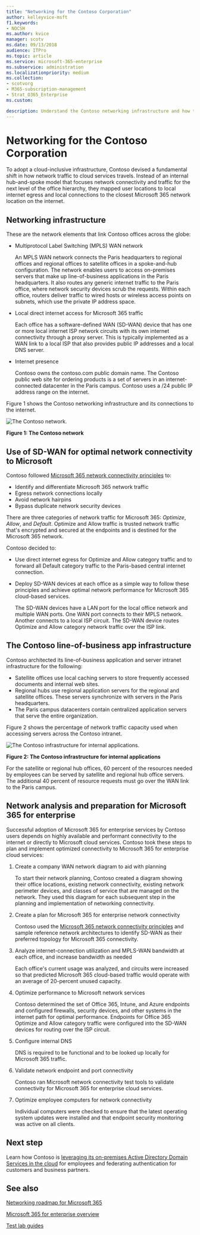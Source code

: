```yaml
---
title: "Networking for the Contoso Corporation"
author: kelleyvice-msft
f1.keywords:
- NOCSH
ms.author: kvice
manager: scotv
ms.date: 09/13/2018
audience: ITPro
ms.topic: article
ms.service: microsoft-365-enterprise
ms.subservice: administration
ms.localizationpriority: medium
ms.collection:
- scotvorg 
- M365-subscription-management
- Strat_O365_Enterprise
ms.custom:

description: Understand the Contoso networking infrastructure and how the company uses its SD-WAN technology for optimal networking performance to Microsoft 365 for enterprise cloud services.
---
```


# Networking for the Contoso Corporation

To adopt a cloud-inclusive infrastructure, Contoso devised a fundamental shift in how network traffic to cloud services travels. Instead of an internal hub-and-spoke model that focuses network connectivity and traffic for the next level of the office hierarchy, they mapped user locations to local internet egress and local connections to the closest Microsoft 365 network location on the internet.

## Networking infrastructure

These are the network elements that link Contoso offices across the globe:

- Multiprotocol Label Switching (MPLS) WAN network

  An MPLS WAN network connects the Paris headquarters to regional offices and regional offices to satellite offices in a spoke-and-hub configuration. The network enables users to access on-premises servers that make up line-of-business applications in the Paris headquarters. It also routes any generic internet traffic to the Paris office, where network security devices scrub the requests. Within each office, routers deliver traffic to wired hosts or wireless access points on subnets, which use the private IP address space.

- Local direct internet access for Microsoft 365 traffic

  Each office has a software-defined WAN (SD-WAN) device that has one or more local internet ISP network circuits with its own internet connectivity through a proxy server. This is typically implemented as a WAN link to a local ISP that also provides public IP addresses and a local DNS server.

- Internet presence

  Contoso owns the contoso\.com public domain name. The Contoso public web site for ordering products is a set of servers in an internet-connected datacenter in the Paris campus. Contoso uses a /24 public IP address range on the internet.

Figure 1 shows the Contoso networking infrastructure and its connections to the internet.

![The Contoso network.](../media/contoso-networking/contoso-networking-fig1.png)
 
**Figure 1: The Contoso network**

## Use of SD-WAN for optimal network connectivity to Microsoft

Contoso followed [Microsoft 365 network connectivity principles](microsoft-365-network-connectivity-principles.md) to:

- Identify and differentiate Microsoft 365 network traffic
- Egress network connections locally
- Avoid network hairpins
- Bypass duplicate network security devices

There are three categories of network traffic for Microsoft 365: *Optimize*, *Allow*, and *Default*. Optimize and Allow traffic is trusted network traffic that's encrypted and secured at the endpoints and is destined for the Microsoft 365 network.

Contoso decided to:

- Use direct internet egress for Optimize and Allow category traffic and to forward all Default category traffic to the Paris-based central internet connection.

- Deploy SD-WAN devices at each office as a simple way to follow these principles and achieve optimal network performance for Microsoft 365 cloud-based services.

  The SD-WAN devices have a LAN port for the local office network and multiple WAN ports. One WAN port connects to their MPLS network. Another connects to a local ISP circuit. The SD-WAN device routes Optimize and Allow category network traffic over the ISP link.

## The Contoso line-of-business app infrastructure

Contoso architected its line-of-business application and server intranet infrastructure for the following:

- Satellite offices use local caching servers to store frequently accessed documents and internal web sites.
- Regional hubs use regional application servers for the regional and satellite offices. These servers synchronize with servers in the Paris headquarters.
- The Paris campus datacenters contain centralized application servers that serve the entire organization.

Figure 2 shows the percentage of network traffic capacity used when accessing servers across the Contoso intranet.

![The Contoso infrastructure for internal applications.](../media/contoso-networking/contoso-networking-fig2.png)
 
**Figure 2: The Contoso infrastructure for internal applications**

For the satellite or regional hub offices, 60 percent of the resources needed by employees can be served by satellite and regional hub office servers. The additional 40 percent of resource requests must go over the WAN link to the Paris campus.

## Network analysis and preparation for Microsoft 365 for enterprise

Successful adoption of Microsoft 365 for enterprise services by Contoso users depends on highly available and performant connectivity to the internet or directly to Microsoft cloud services. Contoso took these steps to plan and implement optimized connectivity to Microsoft 365 for enterprise cloud services:

1. Create a company WAN network diagram to aid with planning

   To start their network planning, Contoso created a diagram showing their office locations, existing network connectivity, existing network perimeter devices, and classes of service that are managed on the network. They used this diagram for each subsequent step in the planning and implementation of networking connectivity.

2. Create a plan for Microsoft 365 for enterprise network connectivity

   Contoso used the [Microsoft 365 network connectivity principles](microsoft-365-network-connectivity-principles.md) and sample reference network architectures to identify SD-WAN as their preferred topology for Microsoft 365 connectivity.

3. Analyze internet-connection utilization and MPLS-WAN bandwidth at each office, and increase bandwidth as needed

   Each office's current usage was analyzed, and circuits were increased so that predicted Microsoft 365 cloud-based traffic would operate with an average of 20-percent unused capacity.

4. Optimize performance to Microsoft network services

   Contoso determined the set of Office 365, Intune, and Azure endpoints and configured firewalls, security devices, and other systems in the internet path for optimal performance. Endpoints for Office 365 Optimize and Allow category traffic were configured into the SD-WAN devices for routing over the ISP circuit.

5. Configure internal DNS

   DNS is required to be functional and to be looked up locally for Microsoft 365 traffic.

6. Validate network endpoint and port connectivity

   Contoso ran Microsoft network connectivity test tools to validate connectivity for Microsoft 365 for enterprise cloud services.

7. Optimize employee computers for network connectivity

   Individual computers were checked to ensure that the latest operating system updates were installed and that endpoint security monitoring was active on all clients.

## Next step

Learn how Contoso is [leveraging its on-premises Active Directory Domain Services in the cloud](contoso-identity.md) for employees and federating authentication for customers and business partners.

## See also

[Networking roadmap for Microsoft 365](networking-roadmap-microsoft-365.md)

[Microsoft 365 for enterprise overview](microsoft-365-overview.md)

[Test lab guides](m365-enterprise-test-lab-guides.md)
